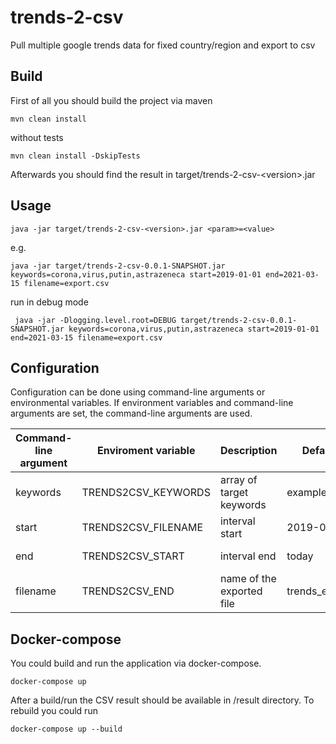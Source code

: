 # trends-2-csv

Pull multiple google trends data for fixed country/region and export to csv

## Build

First of all you should build the project via maven

```shell
mvn clean install
```

without tests

```shell
mvn clean install -DskipTests
```

Afterwards you should find the result in target/trends-2-csv-&lt;version&gt;.jar

## Usage

```shell
java -jar target/trends-2-csv-<version>.jar <param>=<value>
```

e.g.

```shell
java -jar target/trends-2-csv-0.0.1-SNAPSHOT.jar keywords=corona,virus,putin,astrazeneca start=2019-01-01 end=2021-03-15 filename=export.csv
```

run in debug mode

```shell
 java -jar -Dlogging.level.root=DEBUG target/trends-2-csv-0.0.1-SNAPSHOT.jar keywords=corona,virus,putin,astrazeneca start=2019-01-01 end=2021-03-15 filename=export.csv
```

## Configuration

Configuration can be done using command-line arguments or environmental variables. If environment variables and command-line arguments are set, the command-line arguments are used.

| Command-line argument|Enviroment variable| Description   | Default value |Example | 
|----------------------|-------------------|---------------|---------------|--------|
|keywords              |TRENDS2CSV_KEYWORDS|array of target keywords|example1,example2|corona,virus|
|start                 |TRENDS2CSV_FILENAME|interval start|2019-09-01|2019-01-01|
|end                   |TRENDS2CSV_START   |interval end|today|2021-03-18|
|filename              |TRENDS2CSV_END     |name of the exported file|trends_export.csv|export.csv|

## Docker-compose

You could build and run the application via docker-compose.

```shell
docker-compose up
```

After a build/run the CSV result should be available in /result directory. To rebuild you could run

```shell
docker-compose up --build
```
